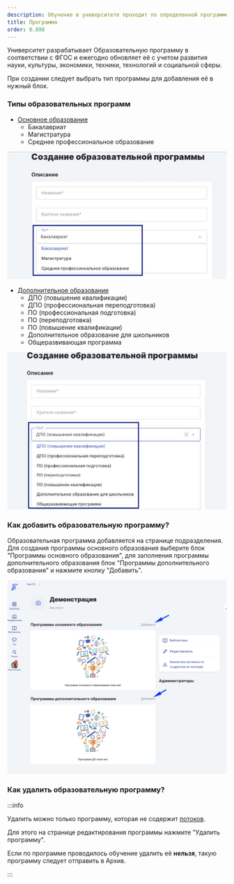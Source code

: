 ```yaml
---
description: Обучение в университете проходит по определенной программе
title: Программа
order: 0.898
---
```


Университет разрабатывает Образовательную программу в соответствии с ФГОС и ежегодно обновляет её с учетом развития науки, культуры, экономики, техники, технологий и социальной сферы.

При создании следует выбрать тип программы для добавления её в нужный блок.

### Типы образовательных программ

-  [Основное образование](./../programma/programma-osnovnogo-obrazovaniya/_index)
   -  Бакалавриат
   -  Магистратура
   -  Среднее профессиональное образование

![](<./photo_2025-02-20 13.37.36.jpeg>)

-  [Дополнительное образование](./../programma/programma-osnovnogo-obrazovaniya/shablon-programmy-osnovnogo-obrazovaniya/programma-dopolnitelnogo-obrazovaniya/_index)
   -  ДПО (повышение квалификации)
   -  ДПО (профессиональная переподготовка)
   -  ПО (профессиональная подготовка)
   -  ПО (переподготовка)
   -  ПО (повышение квалификации)
   -  Дополнительное образование для школьников
   -  Общеразвивающая программа

![](<./photo_2025-02-20 13.38.23.jpeg>)

### Как добавить образовательную программу?

Образовательная программа добавляется на странице подразделения. Для создания программы основного образования выберите блок "Программы основного образования", для заполнения программы дополнительного образования  блок "Программы дополнительного образования" и нажмите кнопку "Добавить".

![](<./image (20) (1) (1).png>)

### Как удалить образовательную программу?

:::info 

Удалить можно только программу, которая не содержит [потоков](./../potok).

Для этого на странице редактирования программы нажмите "Удалить программу".

Если по программе проводилось обучение удалить её **нельзя**, такую программу следует отправить в Архив.

:::